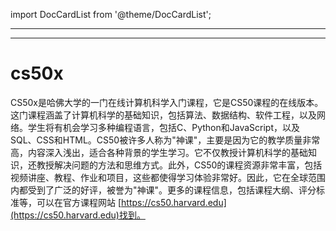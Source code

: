 import DocCardList from '@theme/DocCardList';

---
---
# cs50x
CS50x是哈佛大学的一门在线计算机科学入门课程，它是CS50课程的在线版本。这门课程涵盖了计算机科学的基础知识，包括算法、数据结构、软件工程，以及网络。学生将有机会学习多种编程语言，包括C、Python和JavaScript，以及SQL、CSS和HTML。CS50被许多人称为"神课"，主要是因为它的教学质量非常高，内容深入浅出，适合各种背景的学生学习。它不仅教授计算机科学的基础知识，还教授解决问题的方法和思维方式。此外，CS50的课程资源非常丰富，包括视频讲座、教程、作业和项目，这些都使得学习体验非常好。因此，它在全球范围内都受到了广泛的好评，被誉为"神课"。更多的课程信息，包括课程大纲、评分标准等，可以在官方课程网站 [https://cs50.harvard.edu](https://cs50.harvard.edu)找到。

<DocCardList />